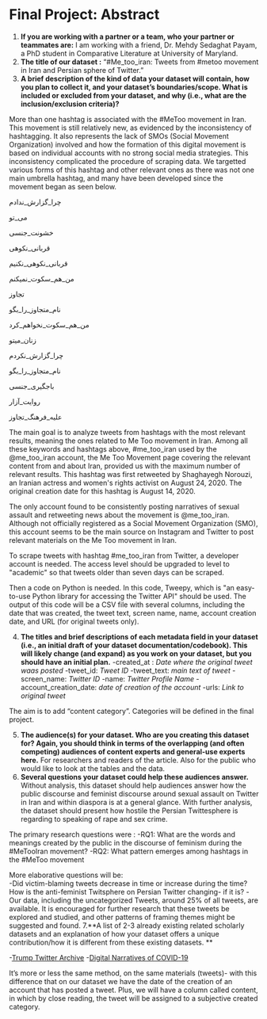 # Final Project: Abstract
1. **If you are working with a partner or a team, who your partner or teammates are:**  I am working with a friend, Dr. Mehdy Sedaghat Payam, a PhD student in Comparative Literature at University of Maryland.
2. **The title of our dataset :** “#Me_too_iran: Tweets from #metoo movement in Iran and Persian sphere of Twitter.”
3. **A brief description of the kind of data your dataset will contain, how you plan to collect it, and your dataset’s boundaries/scope. What is included or excluded from your dataset, and why (i.e., what are the inclusion/exclusion criteria)?**

More than one hashtag is associated with the #MeToo movement in Iran. This movement is still relatively new, as evidenced by the inconsistency of hashtagging. It also represents the lack of SMOs (Social Movement Organization) involved and how the formation of this digital movement is based on individual accounts with no strong social media strategies. This inconsistency complicated the procedure of scraping data. We targetted various forms of this hashtag and other relevant ones as there was not one main umbrella hashtag, and many have been developed since the movement began as seen below. 


چرا_گزارش_ندادم

می_تو

خشونت_جنسی

قربانی_نکوهی

قربانی_نکوهی_نکنیم

من_هم_سکوت_نمیکنم

تجاوز

نام_متجاوز_را_بگو

من_هم_سکوت_نخواهم_کرد

زنان_میتو

چرا_گزارش_نکردم

نام_متجاوز_را_بگو

باجگیری_جنسی

روايت_آزار

علیه_فرهنگ_تجاوز



The main goal is to analyze tweets from hashtags with the most relevant results, meaning the ones related to Me Too movement in Iran. Among all these keywords and hashtags above, #me_too_iran used by the @me_too_iran account, the Me Too Movement page covering the relevant content from and about Iran, provided us with the maximum number of relevant results. This hashtag was first retweeted by Shaghayegh Norouzi, an Iranian actress and women's rights activist on August 24, 2020.   The original creation date for this hashtag is August 14, 2020. 


The only account found to be consistently posting narratives of sexual assault and retweeting news about the movement is @me_too_iran. Although not officially registered as a Social Movement Organization (SMO), this account seems to be the main source on Instagram and Twitter to post relevant materials on the Me Too movement in Iran.


To scrape tweets with hashtag #me_too_iran from Twitter, a developer account is needed. The access level should be upgraded to  level to "academic" so that tweets older than seven days can be scraped. 

 Then a code on Python is needed.  In this code,  Tweepy, which is "an easy-to-use Python library for accessing the Twitter API" should be used. The output of this code will be a CSV file with several columns, including the date that was created, the tweet text, screen name, name, account creation date, and URL (for original tweets only). 

4. **The titles and brief descriptions of each metadata field in your dataset (i.e., an initial draft of your dataset documentation/codebook). This will likely change (and expand) as you work on your dataset, but you should have an initial plan.** 
 -created_at : *Date where the original tweet waas posted*
 -tweet_id: *Tweet ID*
 -tweet_text: *main text of tweet*
 -screen_name: *Twitter ID*
 -name: *Twitter Profile Name*
 -account_creation_date: *date of creation of the account*
 -urls: *Link to original tweet*
 
 The aim is to add “content category”. Categories will be defined in the final project.
 
 
5. **The audience(s) for your dataset. Who are you creating this dataset for? Again, you should think in terms of the overlapping (and often competing) audiences of content experts and general-use experts here.** For researchers and readers of the article. Also for the public who would like to look at the tables and the data.
6. **Several questions your dataset could help these audiences answer.**
 Without analysis, this dataset should help audiences answer how the public discourse and feminist discourse around sexual assault on Twitter in Iran and within diaspora is at a general glance. With further analysis, the dataset should present how hostile the Persian Twittesphere is regarding to speaking of rape and sex crime. 
 
The primary research questions were :
-RQ1: What are the words and meanings created by the public in the discourse of feminism during the #MeTooIran movement?
-RQ2: What pattern emerges among hashtags in the #MeToo movement
        
  More elaborative questions will be:    
 -Did victim-blaming tweets decrease in time or increase during the time?
How is the anti-feminist Twitsphere on Persian Twitter changing- if it is?
-Our data, including the uncategorized Tweets, around 25% of all tweets, are available. It is encouraged for further research that these tweets be explored and studied, and other patterns of framing themes might be suggested and found.
7.**A list of 2-3 already existing related scholarly datasets and an explanation of how your dataset offers a unique contribution/how it is different from these existing datasets. **

-[Trump Twitter Archive](https://www.thetrumparchive.com/)
-[Digital Narratives of COVID-19](https://covid.dh.miami.edu/get/)

It’s more or less the same method, on the same materials (tweets)- with this difference that on our dataset we have the date of the creation of an account that has posted a tweet. Plus, we will have a column called content, in which by close reading, the tweet will be assigned to a subjective created category.
